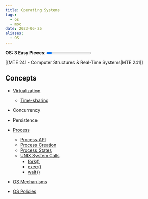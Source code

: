 ```yaml
---
title: Operating Systems
tags:
  - os
  - moc
date: 2023-06-25
aliases:
  - OS
---
```


**OS: 3 Easy Pieces**:     <progress max=643 value=75> </progress> 

[[MTE 241 - Computer Structures & Real-Time Systems|MTE 241]]

## Concepts
- [Virtualization](Virtualization.md)
	- [Time-sharing](Time-sharing.md)
- Concurrency
- Persistence

- [Process](Process.md)
	- [Process API](Process%20API.md)
	- [Process Creation](Process%20Creation.md)
	- [Process States](Process%20States.md)
	- [UNIX System Calls](UNIX%20System%20Calls.md)
		- [fork()](fork().md)
		- [exec()](exec().md)
		- [wait()](wait().md)
- [OS Mechanisms](OS%20Mechanisms.md)
- [OS Policies](OS%20Policies.md)
